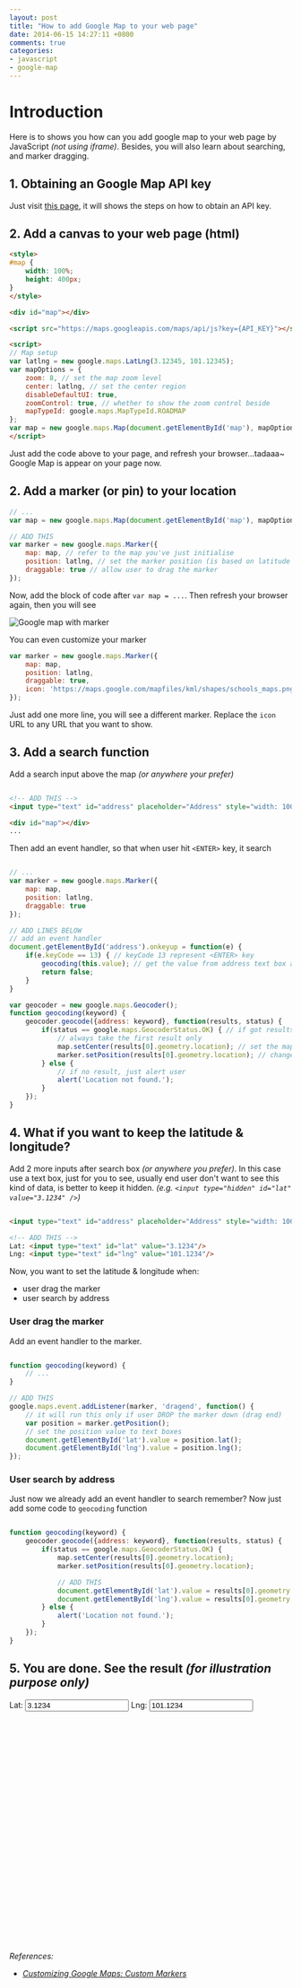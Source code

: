 ```yaml
---
layout: post
title: "How to add Google Map to your web page"
date: 2014-06-15 14:27:11 +0800
comments: true
categories: 
- javascript
- google-map
---
```


# Introduction
Here is to shows you how can you add google map to your web page by JavaScript _(not using iframe)_. Besides, you will also learn about searching, and marker dragging.

## 1. Obtaining an Google Map API key
Just visit [this page](https://developers.google.com/maps/documentation/javascript/tutorial#api_key), it will shows the steps on how to obtain an API key.

## 2. Add a canvas to your web page (html)

```html
<style>
#map {
    width: 100%;
    height: 400px;
}
</style>

<div id="map"></div>

<script src="https://maps.googleapis.com/maps/api/js?key={API_KEY}"></script>

<script>
// Map setup
var latlng = new google.maps.LatLng(3.12345, 101.12345);
var mapOptions = {
    zoom: 8, // set the map zoom level
    center: latlng, // set the center region
    disableDefaultUI: true,
    zoomControl: true, // whether to show the zoom control beside
    mapTypeId: google.maps.MapTypeId.ROADMAP
};
var map = new google.maps.Map(document.getElementById('map'), mapOptions);
</script>
```

Just add the code above to your page, and refresh your browser...tadaaa~ Google Map is appear on your page now.

## 2. Add a marker (or pin) to your location

```js
// ...
var map = new google.maps.Map(document.getElementById('map'), mapOptions);

// ADD THIS
var marker = new google.maps.Marker({
    map: map, // refer to the map you've just initialise
    position: latlng, // set the marker position (is based on latitude & longitude)
    draggable: true // allow user to drag the marker
});

```

Now, add the block of code after `var map = ...`. Then refresh your browser again, then you will see

![Google map with marker](http://jslim89.github.com/images/posts/2014-06-15-how-to-add-google-map-to-your-web-page/map.png)

You can even customize your marker

```js
var marker = new google.maps.Marker({
    map: map,
    position: latlng,
    draggable: true,
    icon: 'https://maps.google.com/mapfiles/kml/shapes/schools_maps.png' // ADD THIS
});
```
Just add one more line, you will see a different marker. Replace the `icon` URL to any URL that you want to show.

## 3. Add a search function
Add a search input above the map _(or anywhere your prefer)_

``` html

<!-- ADD THIS -->
<input type="text" id="address" placeholder="Address" style="width: 100%;"/>

<div id="map"></div>
...

```

Then add an event handler, so that when user hit `<ENTER>` key, it search

```js

// ...
var marker = new google.maps.Marker({
    map: map,
    position: latlng,
    draggable: true
});

// ADD LINES BELOW
// add an event handler
document.getElementById('address').onkeyup = function(e) {
    if(e.keyCode == 13) { // keyCode 13 represent <ENTER> key
        geocoding(this.value); // get the value from address text box and pass to the search function
        return false;
    }
}

var geocoder = new google.maps.Geocoder();
function geocoding(keyword) {
    geocoder.geocode({address: keyword}, function(results, status) {
        if(status == google.maps.GeocoderStatus.OK) { // if got results
            // always take the first result only
            map.setCenter(results[0].geometry.location); // set the map region to center
            marker.setPosition(results[0].geometry.location); // change the marker position
        } else {
            // if no result, just alert user
            alert('Location not found.');
        }
    });
}

```

## 4. What if you want to keep the latitude & longitude?

Add 2 more inputs after search box _(or anywhere you prefer)_. In this case use a text box, just for you to see, usually end user don't want to see this kind of data, is better to keep it hidden. _(e.g. `<input type="hidden" id="lat" value="3.1234" />`)_

```html

<input type="text" id="address" placeholder="Address" style="width: 100%;"/>

<!-- ADD THIS -->
Lat: <input type="text" id="lat" value="3.1234"/>
Lng: <input type="text" id="lng" value="101.1234"/>

```

Now, you want to set the latitude & longitude when:

- user drag the marker
- user search by address

### User drag the marker

Add an event handler to the marker.

```js

function geocoding(keyword) {
    // ...
}

// ADD THIS
google.maps.event.addListener(marker, 'dragend', function() {
    // it will run this only if user DROP the marker down (drag end)
    var position = marker.getPosition();
    // set the position value to text boxes
    document.getElementById('lat').value = position.lat();
    document.getElementById('lng').value = position.lng();
});

```

### User search by address

Just now we already add an event handler to search remember? Now just add some code to `geocoding` function

```js

function geocoding(keyword) {
    geocoder.geocode({address: keyword}, function(results, status) {
        if(status == google.maps.GeocoderStatus.OK) {
            map.setCenter(results[0].geometry.location);
            marker.setPosition(results[0].geometry.location);

            // ADD THIS
            document.getElementById('lat').value = results[0].geometry.location.lat();
            document.getElementById('lng').value = results[0].geometry.location.lng();
        } else {
            alert('Location not found.');
        }
    });
}

```

## 5. You are done. See the result _(for illustration purpose only)_

<style>#map img { max-width: none; }</style>

Lat: <input type="text" id="lat" value="3.1234" class="form-control"/>
Lng: <input type="text" id="lng" value="101.1234" class="form-control"/>

<div id="map" style="height: 400px;"></div>

<script src="https://maps.googleapis.com/maps/api/js"></script>
<script>
var latlng = new google.maps.LatLng(3.12345, 101.12345);
var mapOptions = {
    zoom: 8,
    center: latlng,
    disableDefaultUI: true,
    zoomControl: true,
    mapTypeId: google.maps.MapTypeId.ROADMAP
};
var map = new google.maps.Map(document.getElementById('map'), mapOptions);
var marker = new google.maps.Marker({
    map: map,
    position: latlng,
    draggable: true,
    icon: 'http://jslim89.github.com/images/posts/2014-06-15-how-to-add-google-map-to-your-web-page/marker-js-mini.png'
});
var geocoder = new google.maps.Geocoder();

function SearchControl() {
    var text = $('<input type="text" class="input-text form-control" placeholder="Search..." style="width:200px;" />');

    $(text).keypress(function(e){
        if(e.keyCode == 13) {
            geocoding(text.val());
            return false;
        }
    }).focus(function(){
        $(this).select();
    });

    return text.get(0);
}

function geocoding(keyword) {
    geocoder.geocode({address: keyword}, function(results, status) {
        if(status == google.maps.GeocoderStatus.OK) {
            map.setCenter(results[0].geometry.location);
            marker.setPosition(results[0].geometry.location);
            document.getElementById('lat').value = results[0].geometry.location.lat();
            document.getElementById('lng').value = results[0].geometry.location.lng();
        } else {
            alert('Location not found.');
        }
    });
}
map.controls[google.maps.ControlPosition.TOP_RIGHT].push(new SearchControl());
google.maps.event.addListener(marker, 'dragend', function() {
    var position = marker.getPosition();
    document.getElementById('lat').value = position.lat();
    document.getElementById('lng').value = position.lng();
});
</script>

_References:_

* _[Customizing Google Maps: Custom Markers](https://developers.google.com/maps/tutorials/customizing/custom-markers)_
